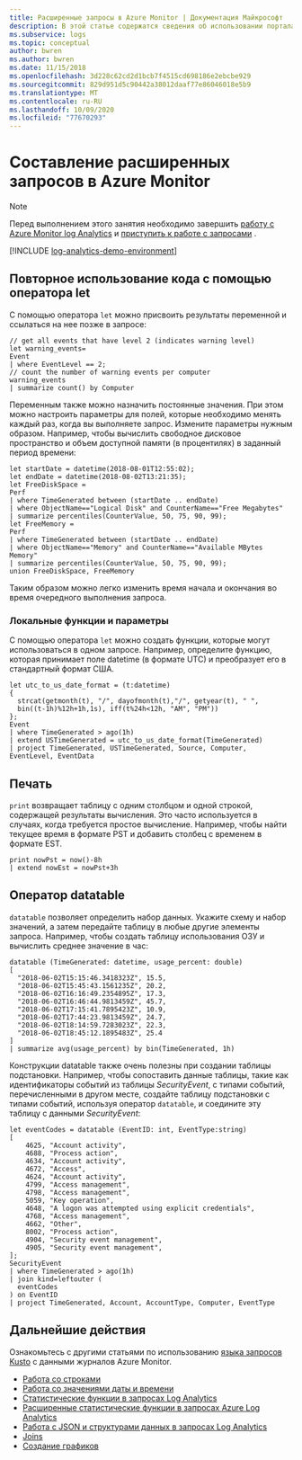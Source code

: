 ```yaml
---
title: Расширенные запросы в Azure Monitor | Документация Майкрософт
description: В этой статье содержатся сведения об использовании портала аналитики для записи запросов в Azure Monitor.
ms.subservice: logs
ms.topic: conceptual
author: bwren
ms.author: bwren
ms.date: 11/15/2018
ms.openlocfilehash: 3d228c62cd2d1bcb7f4515cd698186e2ebcbe929
ms.sourcegitcommit: 829d951d5c90442a38012daaf77e86046018e5b9
ms.translationtype: MT
ms.contentlocale: ru-RU
ms.lasthandoff: 10/09/2020
ms.locfileid: "77670293"
---
```

# <a name="writing-advanced-queries-in-azure-monitor"></a>Составление расширенных запросов в Azure Monitor

> [!NOTE]
> Перед выполнением этого занятия необходимо завершить [работу с Azure Monitor log Analytics](get-started-portal.md) и [приступить к работе с запросами](get-started-queries.md) .

[!INCLUDE [log-analytics-demo-environment](../../../includes/log-analytics-demo-environment.md)]

## <a name="reusing-code-with-let"></a>Повторное использование кода с помощью оператора let
С помощью оператора `let` можно присвоить результаты переменной и ссылаться на нее позже в запросе:

```Kusto
// get all events that have level 2 (indicates warning level)
let warning_events=
Event
| where EventLevel == 2;
// count the number of warning events per computer
warning_events
| summarize count() by Computer 
```

Переменным также можно назначить постоянные значения. При этом можно настроить параметры для полей, которые необходимо менять каждый раз, когда вы выполняете запрос. Измените параметры нужным образом. Например, чтобы вычислить свободное дисковое пространство и объем доступной памяти (в процентилях) в заданный период времени:

```Kusto
let startDate = datetime(2018-08-01T12:55:02);
let endDate = datetime(2018-08-02T13:21:35);
let FreeDiskSpace =
Perf
| where TimeGenerated between (startDate .. endDate)
| where ObjectName=="Logical Disk" and CounterName=="Free Megabytes"
| summarize percentiles(CounterValue, 50, 75, 90, 99);
let FreeMemory =
Perf
| where TimeGenerated between (startDate .. endDate)
| where ObjectName=="Memory" and CounterName=="Available MBytes Memory"
| summarize percentiles(CounterValue, 50, 75, 90, 99);
union FreeDiskSpace, FreeMemory
```

Таким образом можно легко изменить время начала и окончания во время очередного выполнения запроса.

### <a name="local-functions-and-parameters"></a>Локальные функции и параметры
С помощью оператора `let` можно создать функции, которые могут использоваться в одном запросе. Например, определите функцию, которая принимает поле datetime (в формате UTC) и преобразует его в стандартный формат США. 

```Kusto
let utc_to_us_date_format = (t:datetime)
{
  strcat(getmonth(t), "/", dayofmonth(t),"/", getyear(t), " ",
  bin((t-1h)%12h+1h,1s), iff(t%24h<12h, "AM", "PM"))
};
Event 
| where TimeGenerated > ago(1h) 
| extend USTimeGenerated = utc_to_us_date_format(TimeGenerated)
| project TimeGenerated, USTimeGenerated, Source, Computer, EventLevel, EventData 
```

## <a name="print"></a>Печать
`print` возвращает таблицу с одним столбцом и одной строкой, содержащей результаты вычисления. Это часто используется в случаях, когда требуется простое вычисление. Например, чтобы найти текущее время в формате PST и добавить столбец с временем в формате EST.

```Kusto
print nowPst = now()-8h
| extend nowEst = nowPst+3h
```

## <a name="datatable"></a>Оператор datatable
`datatable` позволяет определить набор данных. Укажите схему и набор значений, а затем передайте таблицу в любые другие элементы запроса. Например, чтобы создать таблицу использования ОЗУ и вычислить среднее значение в час:

```Kusto
datatable (TimeGenerated: datetime, usage_percent: double)
[
  "2018-06-02T15:15:46.3418323Z", 15.5,
  "2018-06-02T15:45:43.1561235Z", 20.2,
  "2018-06-02T16:16:49.2354895Z", 17.3,
  "2018-06-02T16:46:44.9813459Z", 45.7,
  "2018-06-02T17:15:41.7895423Z", 10.9,
  "2018-06-02T17:44:23.9813459Z", 24.7,
  "2018-06-02T18:14:59.7283023Z", 22.3,
  "2018-06-02T18:45:12.1895483Z", 25.4
]
| summarize avg(usage_percent) by bin(TimeGenerated, 1h)
```

Конструкции datatable также очень полезны при создании таблицы подстановки. Например, чтобы сопоставить данные таблицы, такие как идентификаторы событий из таблицы _SecurityEvent_, с типами событий, перечисленными в другом месте, создайте таблицу подстановки с типами событий, используя оператор `datatable`, и соедините эту таблицу с данными _SecurityEvent_:

```Kusto
let eventCodes = datatable (EventID: int, EventType:string)
[
    4625, "Account activity",
    4688, "Process action",
    4634, "Account activity",
    4672, "Access",
    4624, "Account activity",
    4799, "Access management",
    4798, "Access management",
    5059, "Key operation",
    4648, "A logon was attempted using explicit credentials",
    4768, "Access management",
    4662, "Other",
    8002, "Process action",
    4904, "Security event management",
    4905, "Security event management",
];
SecurityEvent
| where TimeGenerated > ago(1h) 
| join kind=leftouter (
  eventCodes
) on EventID
| project TimeGenerated, Account, AccountType, Computer, EventType
```

## <a name="next-steps"></a>Дальнейшие действия
Ознакомьтесь с другими статьями по использованию [языка запросов Kusto](/azure/kusto/query/) с данными журналов Azure Monitor.

- [Работа со строками](string-operations.md)
- [Работа со значениями даты и времени](datetime-operations.md)
- [Статистические функции в запросах Log Analytics](aggregations.md)
- [Расширенные статистические функции в запросах Azure Log Analytics](advanced-aggregations.md)
- [Работа с JSON и структурами данных в запросах Log Analytics](json-data-structures.md)
- [Joins](joins.md)
- [Создание графиков](charts.md)
